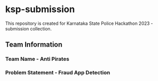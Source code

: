 # ksp-submission
This repository is created for Karnataka State Police Hackathon 2023 - submission collection. 
## Team Information
### Team Name - Anti Pirates
### Problem Statement - Fraud App Detection